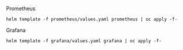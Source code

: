 Prometheus

```helm template -f prometheus/values.yaml prometheus | oc apply -f-```

Grafana

```helm template -f grafana/values.yaml grafana | oc apply -f-```